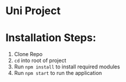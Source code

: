 # Uni Project

# Installation Steps:

1. Clone Repo
2. `cd` into root of project
3. Run `npm install` to install required modules
4. Run `npm start` to run the application


